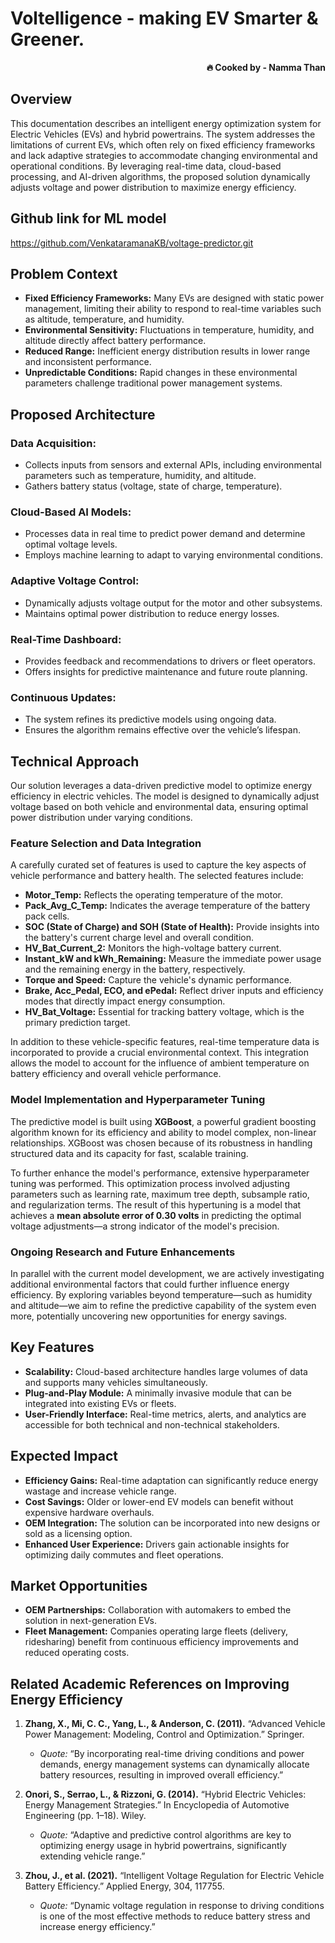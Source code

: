 # Voltelligence - making EV Smarter & Greener.

<p align="right"><strong>🔥 Cooked by - Namma Than</strong></p>


## Overview​
This documentation describes an intelligent energy optimization system for Electric Vehicles (EVs) and hybrid powertrains. The system addresses the limitations of current EVs, which often rely on fixed efficiency frameworks and lack adaptive strategies to accommodate changing environmental and operational conditions. By leveraging real-time data, cloud-based processing, and AI-driven algorithms, the proposed solution dynamically adjusts voltage and power distribution to maximize energy efficiency.

## Github link for ML model
https://github.com/VenkataramanaKB/voltage-predictor.git

## Problem Context

- **Fixed Efficiency Frameworks:** Many EVs are designed with static power management, limiting their ability to respond to real-time variables such as altitude, temperature, and humidity.
- **Environmental Sensitivity:** Fluctuations in temperature, humidity, and altitude directly affect battery performance.
- **Reduced Range:** Inefficient energy distribution results in lower range and inconsistent performance.
- **Unpredictable Conditions:** Rapid changes in these environmental parameters challenge traditional power management systems.

## Proposed Architecture

### Data Acquisition:
- Collects inputs from sensors and external APIs, including environmental parameters such as temperature, humidity, and altitude.
- Gathers battery status (voltage, state of charge, temperature).

### Cloud-Based AI Models:
- Processes data in real time to predict power demand and determine optimal voltage levels.
- Employs machine learning to adapt to varying environmental conditions.

### Adaptive Voltage Control:
- Dynamically adjusts voltage output for the motor and other subsystems.
- Maintains optimal power distribution to reduce energy losses.

### Real-Time Dashboard:
- Provides feedback and recommendations to drivers or fleet operators.
- Offers insights for predictive maintenance and future route planning.

### Continuous Updates:
- The system refines its predictive models using ongoing data.
- Ensures the algorithm remains effective over the vehicle’s lifespan.​

## Technical Approach

Our solution leverages a data-driven predictive model to optimize energy efficiency in electric vehicles. The model is designed to dynamically adjust voltage based on both vehicle and environmental data, ensuring optimal power distribution under varying conditions.

### Feature Selection and Data Integration​
A carefully curated set of features is used to capture the key aspects of vehicle performance and battery health. The selected features include:

- **Motor_Temp:** Reflects the operating temperature of the motor.
- **Pack_Avg_C_Temp:** Indicates the average temperature of the battery pack cells.
- **SOC (State of Charge) and SOH (State of Health):** Provide insights into the battery's current charge level and overall condition.
- **HV_Bat_Current_2:** Monitors the high-voltage battery current.
- **Instant_kW and kWh_Remaining:** Measure the immediate power usage and the remaining energy in the battery, respectively.
- **Torque and Speed:** Capture the vehicle's dynamic performance.
- **Brake, Acc_Pedal, ECO, and ePedal:** Reflect driver inputs and efficiency modes that directly impact energy consumption.
- **HV_Bat_Voltage:** Essential for tracking battery voltage, which is the primary prediction target.

In addition to these vehicle-specific features, real-time temperature data is incorporated to provide a crucial environmental context. This integration allows the model to account for the influence of ambient temperature on battery efficiency and overall vehicle performance.

### Model Implementation and Hyperparameter Tuning​
The predictive model is built using **XGBoost**, a powerful gradient boosting algorithm known for its efficiency and ability to model complex, non-linear relationships. XGBoost was chosen because of its robustness in handling structured data and its capacity for fast, scalable training.

To further enhance the model's performance, extensive hyperparameter tuning was performed. This optimization process involved adjusting parameters such as learning rate, maximum tree depth, subsample ratio, and regularization terms. The result of this hypertuning is a model that achieves a **mean absolute error of 0.30 volts** in predicting the optimal voltage adjustments—a strong indicator of the model's precision.

### Ongoing Research and Future Enhancements​
In parallel with the current model development, we are actively investigating additional environmental factors that could further influence energy efficiency. By exploring variables beyond temperature—such as humidity and altitude—we aim to refine the predictive capability of the system even more, potentially uncovering new opportunities for energy savings.

## Key Features

- **Scalability:** Cloud-based architecture handles large volumes of data and supports many vehicles simultaneously.
- **Plug-and-Play Module:** A minimally invasive module that can be integrated into existing EVs or fleets.
- **User-Friendly Interface:** Real-time metrics, alerts, and analytics are accessible for both technical and non-technical stakeholders.

## Expected Impact

- **Efficiency Gains:** Real-time adaptation can significantly reduce energy wastage and increase vehicle range.
- **Cost Savings:** Older or lower-end EV models can benefit without expensive hardware overhauls.
- **OEM Integration:** The solution can be incorporated into new designs or sold as a licensing option.
- **Enhanced User Experience:** Drivers gain actionable insights for optimizing daily commutes and fleet operations.

## Market Opportunities

- **OEM Partnerships:** Collaboration with automakers to embed the solution in next-generation EVs.
- **Fleet Management:** Companies operating large fleets (delivery, ridesharing) benefit from continuous efficiency improvements and reduced operating costs.

## Related Academic References on Improving Energy Efficiency

1. **Zhang, X., Mi, C. C., Yang, L., & Anderson, C. (2011).** “Advanced Vehicle Power Management: Modeling, Control and Optimization.” Springer.​  
   - *Quote:* “By incorporating real-time driving conditions and power demands, energy management systems can dynamically allocate battery resources, resulting in improved overall efficiency.”

2. **Onori, S., Serrao, L., & Rizzoni, G. (2014).** “Hybrid Electric Vehicles: Energy Management Strategies.” In Encyclopedia of Automotive Engineering (pp. 1–18). Wiley.​  
   - *Quote:* “Adaptive and predictive control algorithms are key to optimizing energy usage in hybrid powertrains, significantly extending vehicle range.”

3. **Zhou, J., et al. (2021).** “Intelligent Voltage Regulation for Electric Vehicle Battery Efficiency.” Applied Energy, 304, 117755.​  
   - *Quote:* “Dynamic voltage regulation in response to driving conditions is one of the most effective methods to reduce battery stress and increase energy efficiency.”
